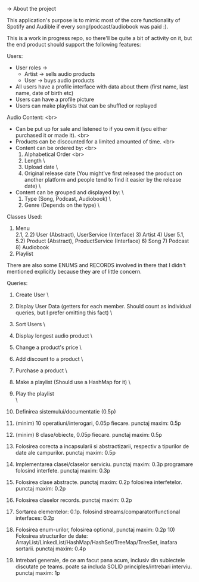 -> About the project

This application's purpose is to mimic most of the core functionality of Spotify and Audible if every song/podcast/audiobook was paid :).

This is a work in progress repo, so there'll be quite a bit of activity on 
it, but the end product should support the following features:

Users: 
- User roles -> 
    + Artist -> sells audio products
    + User -> buys audio products
- All users have a profile interface with data about them (first name, last name, date of birth etc)
- Users can have a profile picture
- Users can make playlists that can be shuffled or replayed


Audio Content: <br\>
- Can be put up for sale and listened to if you own it (you either purchased it or made it).  <br\>
- Products can be discounted for a limited amounted of time. <br\>
- Content can be ordered by: <br\>
    1) Alphabetical Order <br\>
    2) Length \
    3) Upload date \
    4) Original release date (You might've first released the product on another platform and people tend to find it easier by the release date) \
- Content can be grouped and displayed by:  \
    1) Type (Song, Podcast, Audiobook)  \
    2) Genre (Depends on the type) \


Classes Used:
1) Menu  
2.1, 2.2) User (Abstract), UserService (Interface) 
    3) Artist
    4) User
5.1, 5.2) Product (Abstract), ProductService (Interface)
	6) Song
	7) Podcast
	8) Audiobook
9) Playlist 

There are also some ENUMS and RECORDS involved in there that I 
didn't mentioned explicitly because they are of little concern.

Queries:
1) Create User \
2) Display User Data (getters for each member. Should count as individual queries, but I prefer omitting this fact) \
3) Sort Users \
4) Display longest audio product \
5) Change a product's price \
6) Add discount to a product \
7) Purchase a product \
8) Make a playlist (Should use a HashMap for it) \
9) Play the playlist  \
\

1) Definirea sistemului/documentatie (0.5p)
2) (minim) 10 operatiuni/interogari, 0.05p fiecare. punctaj maxim: 0.5p	
3) (minim) 8 clase/obiecte, 0.05p fiecare. punctaj maxim: 0.5p	
4) Folosirea corecta a incapsularii si abstractizarii, respectiv a tipurilor de date ale campurilor. punctaj maxim: 0.5p 
5) Implementarea clasei/claselor serviciu. punctaj maxim: 0.3p	programare folosind interfete. punctaj maxim: 0.3p
6) Folosirea clase abstracte. punctaj maxim: 0.2p	folosirea interfetelor. punctaj maxim: 0.2p
7) Folosirea claselor records. punctaj maxim: 0.2p	
8) Sortarea elementelor: 0.1p. folosind streams/comparator/functional interfaces: 0.2p	
9) Folosirea enum-urilor, folosirea optional, punctaj maxim: 0.2p 10) Folosirea structurilor de date: ArrayList/LinkedList/HashMap/HashSet/TreeMap/TreeSet, inafara sortarii. punctaj maxim: 0.4p	
11) Intrebari generale, de ce am facut pana acum, inclusiv din subiectele discutate pe teams. poate sa includa SOLID principles/intrebari interviu. punctaj maxim: 1p
